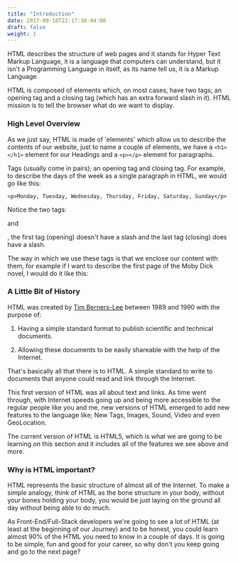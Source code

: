 ```yaml
---
title: "Introduction"
date: 2017-09-10T22:17:38-04:00
draft: false
weight: 1
---
```


HTML describes the structure of web pages and it stands for Hyper Text Markup
Language, it is a language that computers can understand, but it isn't a
Programming Language in itself, as its name tell us, it is a Markup Language.

HTML is composed of elements which, on most cases, have two tags; an opening
tag and a closing tag (which has an extra forward slash in it). HTML mission
is to tell the browser what do we want to display.

### High Level Overview

As we just say, HTML is made of 'elements' which allow us to describe the
contents of our website, just to name a couple of elements, we have a `<h1></h1>`
element for our Headings and a `<p></p>` element for paragraphs.

Tags (usually come in pairs); an opening tag and closing tag. For example,
to describe the days of the week as a single paragraph in HTML, we would go like
this:

    <p>Monday, Tuesday, Wednesday, Thursday, Friday, Saturday, Sunday</p>

Notice the two tags: <p> and </p>, the first tag (opening) doesn't have a slash
and the last tag (closing) does have a slash.

The way in which we use these tags is that we enclose our content with them,
for example if I want to describe the first page of the Moby Dick novel,
I would do it like this:

### A Little Bit of History

HTML was created by [Tim Berners-Lee](https://en.wikipedia.org/wiki/Tim_Berners-Lee)
between 1989 and 1990 with the purpose of:

1) Having a simple standard format to publish scientific and technical documents.

2) Allowing these documents to be easily shareable with the help of the
Internet.

That's basically all that there is to HTML. A simple standard to write to documents
that anyone could read and link through the Internet.

This first version of HTML was all about text and links. As time went through,
with Internet speeds going up and being more accessible to the regular people like
you and me, new versions of HTML emerged to add new features to the language
like; New Tags, Images, Sound, Video and even GeoLocation.

The current version of HTML is HTML5, which is what we are going to be learning
on this section and it includes all of the features we see above and more.

### Why is HTML important?

HTML represents the basic structure of almost all of the Internet. To make
a simple analogy, think of HTML as the bone structure in your body, without
your bones holding your body, you would be just laying on the ground all day
without being able to do much.

As Front-End/Full-Stack developers we're going to see a lot of HTML (at least
at the beginning of our Journey) and to be honest, you could learn almost 90%
of the HTML you need to know in a couple of days. It is going to be simple,
fun and good for your career, so why don't you keep going and go to the next page?
